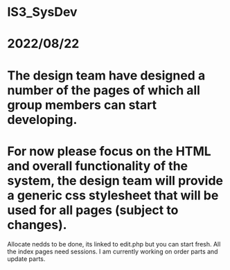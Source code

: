 # IS3_SysDev
# 2022/08/22
# The design team have designed a number of the pages of which all group members can start developing. 
# For now please focus on the HTML and overall functionality of the system, the design team will provide a generic css stylesheet that will be used for all pages (subject to changes).


Allocate nedds to be done, its linked to edit.php but you can start fresh.
All the index pages need sessions.
I am currently working on order parts and update parts.
